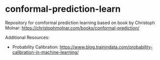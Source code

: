 # conformal-prediction-learn

Repository for comformal prediction learning based on book by Christoph Molnar: https://christophmolnar.com/books/conformal-prediction/

Additional Resources:
- Probability Calibration: https://www.blog.trainindata.com/probability-calibration-in-machine-learning/
